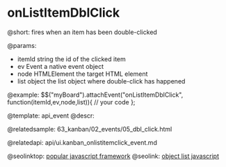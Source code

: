 onListItemDblClick
=============

@short:
	fires when an item has been double-clicked

@params:

- itemId	string		 	the id of the clicked item
- ev		Event 		 	a native event object
- node		HTMLElement		the target HTML element
- list		object			the list object where double-click has happened

@example:
$$("myBoard").attachEvent("onListItemDblClick", function(itemId,ev,node,list)){
    // your code
};

@template:	api_event
@descr:

@relatedsample:
63_kanban/02_events/05_dbl_click.html

@relatedapi:
api/ui.kanban_onlistitemclick_event.md

@seolinktop: [popular javascript framework](https://webix.com)
@seolink: [object list javascript](https://webix.com/widget/list/)